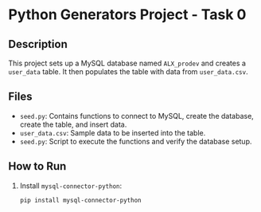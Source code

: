# Python Generators Project - Task 0

## Description

This project sets up a MySQL database named `ALX_prodev` and creates a `user_data` table. It then populates the table with data from `user_data.csv`.

## Files

- `seed.py`: Contains functions to connect to MySQL, create the database, create the table, and insert data.
- `user_data.csv`: Sample data to be inserted into the table.
- `seed.py`: Script to execute the functions and verify the database setup.

## How to Run

1. Install `mysql-connector-python`:
   ```bash
   pip install mysql-connector-python

